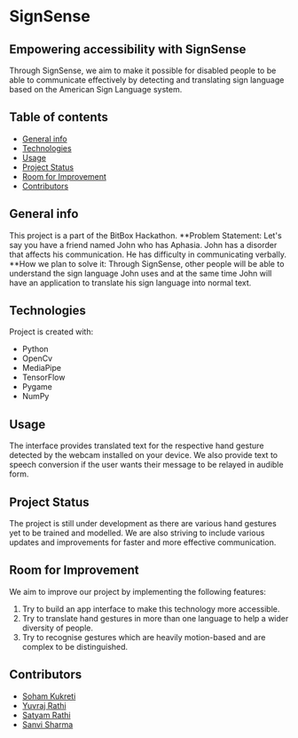 # SignSense
## Empowering accessibility with SignSense
Through SignSense, we aim to make it possible for disabled people to be able to communicate effectively by detecting and translating sign language based on the American Sign Language system.
## Table of contents
* [General info](#general-info)
* [Technologies](#technologies)
* [Usage](#usage)
* [Project Status](#project-status)
* [Room for Improvement](#room-for-improvement)
* [Contributors](#contributors)
## General info
This project is a part of the BitBox Hackathon.
**Problem Statement: 
Let's say you have a friend named John who has Aphasia. John has a disorder that affects his communication. He has difficulty in communicating verbally.
**How we plan to solve it: 
Through SignSense, other people will be able to understand the sign language John uses and at the same time John will have an application to translate his sign language into normal text.
## Technologies
Project is created with:
* Python 
* OpenCv
* MediaPipe
* TensorFlow
* Pygame
* NumPy
## Usage
The interface provides translated text for the respective hand gesture detected by the webcam installed on your device.
We also provide text to speech conversion if the user wants their message to be relayed in audible form.
## Project Status
The project is still under development as there are various hand gestures yet to be trained and modelled.
We are also striving to include various updates and improvements for faster and more effective communication.
## Room for Improvement
We aim to improve our project by implementing the following features:
1. Try to build an app interface to make this technology more accessible.
2. Try to translate hand gestures in more than one language to help a wider diversity of people.
3. Try to recognise gestures which are heavily motion-based and are complex to be distinguished.
## Contributors
- [Soham Kukreti](https://github.com/SohamKukreti)
- [Yuvraj Rathi](https://github.com/yryuvraj)
- [Satyam Rathi](https://github.com/satyamrathirar)
- [Sanvi Sharma](https://github.com/ciaokitty)

